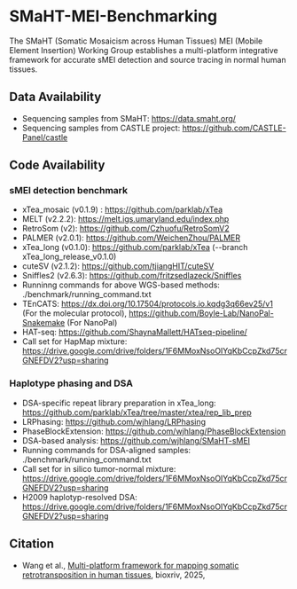# SMaHT-MEI-Benchmarking
The SMaHT (Somatic Mosaicism across Human Tissues) MEI (Mobile Element Insertion) Working Group establishes a multi-platform integrative framework for accurate sMEI detection and source tracing in normal human tissues. 

## Data Availability 
* Sequencing samples from SMaHT: https://data.smaht.org/
* Sequencing samples from CASTLE project: https://github.com/CASTLE-Panel/castle

## Code Availability 
### sMEI detection benchmark
* xTea_mosaic (v0.1.9) : https://github.com/parklab/xTea
* MELT (v2.2.2): https://melt.igs.umaryland.edu/index.php
* RetroSom (v2): https://github.com/Czhuofu/RetroSomV2
* PALMER (v2.0.1): https://github.com/WeichenZhou/PALMER
* xTea_long (v0.1.0): https://github.com/parklab/xTea (--branch xTea_long_release_v0.1.0)
* cuteSV (v2.1.2): https://github.com/tjiangHIT/cuteSV
* Sniffles2 (v2.6.3): https://github.com/fritzsedlazeck/Sniffles
* Runninng commands for above WGS-based methods: ./benchmark/running_command.txt
* TEnCATS: https://dx.doi.org/10.17504/protocols.io.kqdg3q66ev25/v1 (For the molecular protocol), https://github.com/Boyle-Lab/NanoPal-Snakemake (For NanoPal)
* HAT-seq: https://github.com/ShaynaMallett/HATseq-pipeline/
* Call set for HapMap mixture: https://drive.google.com/drive/folders/1F6MMoxNsoOIYqKbCcpZkd75crGNEFDV2?usp=sharing


### Haplotype phasing and DSA
* DSA-specific repeat library preparation in xTea_long: https://github.com/parklab/xTea/tree/master/xtea/rep_lib_prep
* LRPhasing: https://github.com/wjhlang/LRPhasing
* PhaseBlockExtension: https://github.com/wjhlang/PhaseBlockExtension 
* DSA-based analysis: https://github.com/wjhlang/SMaHT-sMEI
* Running commands for DSA-aligned samples: ./benchmark/running_command.txt
* Call set for in silico tumor-normal mixture: https://drive.google.com/drive/folders/1F6MMoxNsoOIYqKbCcpZkd75crGNEFDV2?usp=sharing
* H2009 haplotyp-resolved DSA: https://drive.google.com/drive/folders/1F6MMoxNsoOIYqKbCcpZkd75crGNEFDV2?usp=sharing

## Citation 
* Wang et al., [Multi-platform framework for mapping somatic retrotransposition in human tissues](), bioxriv, 2025,
